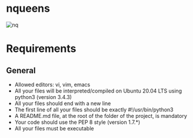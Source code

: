 # nqueens
![nq](https://github.com/michaelabiaw/alx-interview/assets/83102581/3912c89c-ace4-4993-b102-9db30fb48b5b)
# Requirements
## General

+ Allowed editors: vi, vim, emacs
+ All your files will be interpreted/compiled on Ubuntu 20.04 LTS using python3 (version 3.4.3)
+ All your files should end with a new line
+ The first line of all your files should be exactly #!/usr/bin/python3
+ A README.md file, at the root of the folder of the project, is mandatory
+ Your code should use the PEP 8 style (version 1.7.*)
+ All your files must be executable

